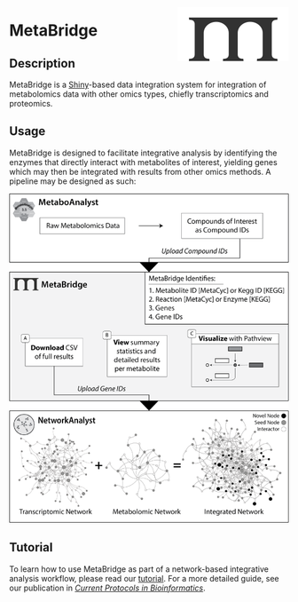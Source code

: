 [<img src="www/logo_dark_small.svg" align="right"/>](https://travis-m-blimkie.shinyapps.io/MetaBridgeShiny)

# **MetaBridge**

## **Description**

MetaBridge is a [Shiny](https://shiny.rstudio.com/)-based data integration
system for integration of metabolomics data with other omics types, chiefly
transcriptomics and proteomics.

## **Usage**

MetaBridge is designed to facilitate integrative analysis by identifying the
enzymes that directly interact with metabolites of interest, yielding genes
which may then be integrated with results from other omics methods. A pipeline
may be designed as such:

![](./figure.png)

## **Tutorial**

To learn how to use MetaBridge as part of a network-based integrative analysis
workflow, please read our [tutorial](./tutorial/tutorial.md). For a more
detailed guide, see our publication in [*Current Protocols in
Bioinformatics*]().

<br>
